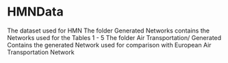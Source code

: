# HMNData
The dataset used for HMN
The folder Generated Networks contains the Networks used for the Tables 1 - 5
The folder Air Transportation/ Generated Contains the generated Network used for comparison with European Air Transportation Network
